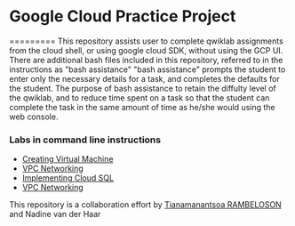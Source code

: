 # Google Cloud Practice Project 
=========
This repository assists user to complete qwiklab assignments from the cloud shell, or using google cloud SDK, without using the GCP UI. There are additional bash files included in this repository, referred to in the instructions as "bash assistance" 
"bash assistance" prompts the student to enter only the necessary details for a task, and completes the defaults for the student.
The purpose of bash assistance to retain the diffulty level of the qwiklab, and
to reduce time spent on a task so that the student can complete the task in the same amount of time as he/she would using the web console.

### Labs in command line instructions

* [Creating Virtual Machine](https://github.com/rmanantsoa/GoogleCloudPracticeProject/blob/master/Creating_Virtual_Machines/README.md)
* [VPC Networking](https://github.com/rmanantsoa/GoogleCloudPracticeProject/blob/master/VPC_networking/README.md)
* [Implementing Cloud SQL](https://github.com/rmanantsoa/GoogleCloudPracticeProject/blob/master/Implementing_Cloud_SQL/README.md)
* [VPC Networking](https://github.com/rmanantsoa/GoogleCloudPracticeProject/blob/master/VPC_networking/README.md)




This repository is a collaboration effort by [Tianamanantsoa RAMBELOSON](https://www.linkedin.com/in/tianamanantsoa-rambeloson/) and  Nadine van der Haar


